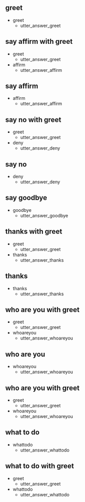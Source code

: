 ## greet
* greet
    - utter_answer_greet

## say affirm  with greet
* greet
    - utter_answer_greet
* affirm
    - utter_answer_affirm
    
## say affirm 
* affirm
    - utter_answer_affirm
    
## say no with greet
* greet
    - utter_answer_greet
* deny
    - utter_answer_deny
    
## say no 
* deny
    - utter_answer_deny


## say goodbye
* goodbye
    - utter_answer_goodbye
    
## thanks with greet
* greet
    - utter_answer_greet
* thanks
    - utter_answer_thanks
    
## thanks
* thanks
    - utter_answer_thanks
    
## who are you with greet
* greet
    - utter_answer_greet
* whoareyou
    - utter_answer_whoareyou
    
## who are you
* whoareyou
    - utter_answer_whoareyou
    
## who are you with greet
* greet
    - utter_answer_greet
* whoareyou
    - utter_answer_whoareyou
    
## what to do
* whattodo
    - utter_answer_whattodo
    
## what to do with greet
* greet
    - utter_answer_greet
* whattodo
    - utter_answer_whattodo    
    

    